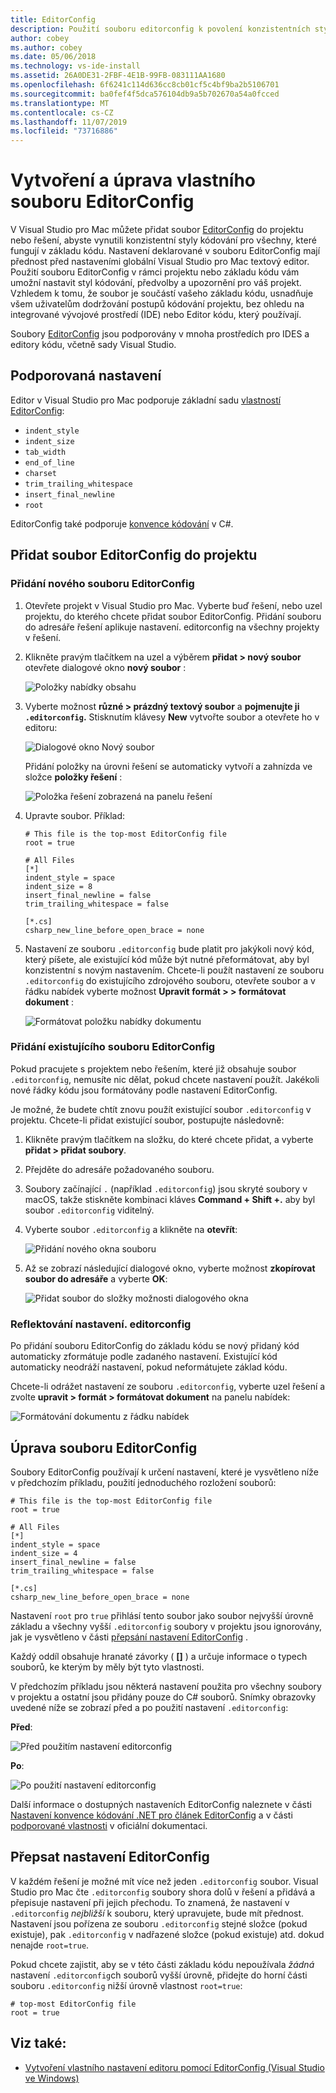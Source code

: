 ```yaml
---
title: EditorConfig
description: Použití souboru editorconfig k povolení konzistentních stylů pro kódování projektů v Visual Studio pro Mac.
author: cobey
ms.author: cobey
ms.date: 05/06/2018
ms.technology: vs-ide-install
ms.assetid: 26A0DE31-2FBF-4E1B-99FB-083111AA1680
ms.openlocfilehash: 6f6241c114d636cc8cb01cf5c4bf9ba2b5106701
ms.sourcegitcommit: ba0fef4f5dca576104db9a5b702670a54a0fcced
ms.translationtype: MT
ms.contentlocale: cs-CZ
ms.lasthandoff: 11/07/2019
ms.locfileid: "73716886"
---
```

# <a name="creating-and-editing-a-custom-editorconfig-file"></a>Vytvoření a úprava vlastního souboru EditorConfig

V Visual Studio pro Mac můžete přidat soubor [EditorConfig](https://editorconfig.org/) do projektu nebo řešení, abyste vynutili konzistentní styly kódování pro všechny, které fungují v základu kódu. Nastavení deklarované v souboru EditorConfig mají přednost před nastaveními globální Visual Studio pro Mac textový editor. Použití souboru EditorConfig v rámci projektu nebo základu kódu vám umožní nastavit styl kódování, předvolby a upozornění pro váš projekt. Vzhledem k tomu, že soubor je součástí vašeho základu kódu, usnadňuje všem uživatelům dodržování postupů kódování projektu, bez ohledu na integrované vývojové prostředí (IDE) nebo Editor kódu, který používají.

Soubory [EditorConfig](https://editorconfig.org/) jsou podporovány v mnoha prostředích pro IDES a editory kódu, včetně sady Visual Studio.

## <a name="supported-settings"></a>Podporovaná nastavení

Editor v Visual Studio pro Mac podporuje základní sadu [vlastností EditorConfig](https://editorconfig.org/#supported-properties):

- `indent_style`
- `indent_size`
- `tab_width`
- `end_of_line`
- `charset`
- `trim_trailing_whitespace`
- `insert_final_newline`
- `root`

EditorConfig také podporuje [konvence kódování](/visualstudio/ide/editorconfig-code-style-settings-reference) v C#.

## <a name="add-an-editorconfig-file-to-a-project"></a>Přidat soubor EditorConfig do projektu

### <a name="adding-a-new-editorconfig-file"></a>Přidání nového souboru EditorConfig

1. Otevřete projekt v Visual Studio pro Mac. Vyberte buď řešení, nebo uzel projektu, do kterého chcete přidat soubor EditorConfig. Přidání souboru do adresáře řešení aplikuje nastavení. editorconfig na všechny projekty v řešení.

2. Klikněte pravým tlačítkem na uzel a výběrem **přidat > nový soubor** otevřete dialogové okno **nový soubor** :

    ![Položky nabídky obsahu](media/editorconfig-image0.png)

3. Vyberte možnost **různé > prázdný textový soubor** a **pojmenujte ji `.editorconfig`.** Stisknutím klávesy **New** vytvořte soubor a otevřete ho v editoru:

    ![Dialogové okno Nový soubor](media/editorconfig-image1.png)

    Přidání položky na úrovni řešení se automaticky vytvoří a zahnízda ve složce **položky řešení** :

    ![Položka řešení zobrazená na panelu řešení](media/editorconfig-image1a.png)

4. Upravte soubor. Příklad:

    ```EditorConfig
    # This file is the top-most EditorConfig file
    root = true

    # All Files
    [*]
    indent_style = space
    indent_size = 8
    insert_final_newline = false
    trim_trailing_whitespace = false

    [*.cs]
    csharp_new_line_before_open_brace = none
    ```

4. Nastavení ze souboru `.editorconfig` bude platit pro jakýkoli nový kód, který píšete, ale existující kód může být nutné přeformátovat, aby byl konzistentní s novým nastavením. Chcete-li použít nastavení ze souboru `.editorconfig` do existujícího zdrojového souboru, otevřete soubor a v řádku nabídek vyberte možnost **Upravit formát > > formátovat dokument** :

    ![Formátovat položku nabídky dokumentu](media/editorconfig-image2.png)

### <a name="adding-an-existing-editorconfig-file"></a>Přidání existujícího souboru EditorConfig

Pokud pracujete s projektem nebo řešením, které již obsahuje soubor `.editorconfig`, nemusíte nic dělat, pokud chcete nastavení použít. Jakékoli nové řádky kódu jsou formátovány podle nastavení EditorConfig.

Je možné, že budete chtít znovu použít existující soubor `.editorconfig` v projektu. Chcete-li přidat existující soubor, postupujte následovně:

1. Klikněte pravým tlačítkem na složku, do které chcete přidat, a vyberte **přidat > přidat soubory**.

2. Přejděte do adresáře požadovaného souboru.

3. Soubory začínající `.` (například `.editorconfig`) jsou skryté soubory v macOS, takže stiskněte kombinaci kláves **Command + Shift +.** aby byl soubor `.editorconfig` viditelný.

4. Vyberte soubor `.editorconfig` a klikněte na **otevřít**:

    ![Přidání nového okna souboru](media/editorconfig-image3b.png)

5. Až se zobrazí následující dialogové okno, vyberte možnost **zkopírovat soubor do adresáře** a vyberte **OK**:

    ![Přidat soubor do složky možnosti dialogového okna](media/editorconfig-image3.png)

### <a name="reflecting-editorconfig-settings"></a>Reflektování nastavení. editorconfig

Po přidání souboru EditorConfig do základu kódu se nový přidaný kód automaticky zformátuje podle zadaného nastavení. Existující kód automaticky neodráží nastavení, pokud neformátujete základ kódu.

Chcete-li odrážet nastavení ze souboru `.editorconfig`, vyberte uzel řešení a zvolte **upravit > formát > formátovat dokument** na panelu nabídek:

![Formátování dokumentu z řádku nabídek](media/editorconfig-image3a.png)

## <a name="editing-an-editorconfig-file"></a>Úprava souboru EditorConfig

Soubory EditorConfig používají k určení nastavení, které je vysvětleno níže v předchozím příkladu, použití jednoduchého rozložení souborů:

```EditorConfig
# This file is the top-most EditorConfig file
root = true

# All Files
[*]
indent_style = space
indent_size = 4
insert_final_newline = false
trim_trailing_whitespace = false

[*.cs]
csharp_new_line_before_open_brace = none
```

Nastavení `root` pro `true` přihlásí tento soubor jako soubor nejvyšší úrovně základu a všechny vyšší `.editorconfig` soubory v projektu jsou ignorovány, jak je vysvětleno v části [přepsání nastavení EditorConfig](#override-editorconfig-settings) .

Každý oddíl obsahuje hranaté závorky ( **[]** ) a určuje informace o typech souborů, ke kterým by měly být tyto vlastnosti.

V předchozím příkladu jsou některá nastavení použita pro všechny soubory v projektu a ostatní jsou přidány pouze do C# souborů. Snímky obrazovky uvedené níže se zobrazí před a po použití nastavení `.editorconfig`:

**Před**:

![Před použitím nastavení editorconfig](media/editorconfig-image4.png)

**Po**:

![Po použití nastavení editorconfig](media/editorconfig-image5.png)

Další informace o dostupných nastaveních EditorConfig naleznete v části [Nastavení konvence kódování .NET pro článek EditorConfig](/visualstudio/ide/editorconfig-code-style-settings-reference) a v části [podporované vlastnosti](https://editorconfig.org/#supported-properties) v oficiální dokumentaci.

## <a name="override-editorconfig-settings"></a>Přepsat nastavení EditorConfig

V každém řešení je možné mít více než jeden `.editorconfig` soubor. Visual Studio pro Mac čte `.editorconfig` soubory shora dolů v řešení a přidává a přepisuje nastavení při jejich přechodu. To znamená, že nastavení v `.editorconfig` _nejbližší_ k souboru, který upravujete, bude mít přednost. Nastavení jsou pořízena ze souboru `.editorconfig` stejné složce (pokud existuje), pak `.editorconfig` v nadřazené složce (pokud existuje) atd. dokud nenajde `root=true`.

Pokud chcete zajistit, aby se v této části základu kódu nepoužívala _žádná_ nastavení `.editorconfig`ch souborů vyšší úrovně, přidejte do horní části souboru `.editorconfig` nižší úrovně vlastnost `root=true`:

```EditorConfig
# top-most EditorConfig file
root = true
```

## <a name="see-also"></a>Viz také:

- [Vytvoření vlastního nastavení editoru pomocí EditorConfig (Visual Studio ve Windows)](/visualstudio/ide/create-portable-custom-editor-options)